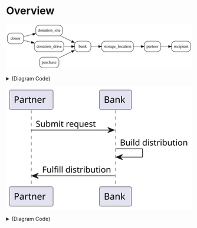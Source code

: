 # Overview

![Physical flow](./physical-flow.svg)
<details>
<summary>(Diagram Code)</summary>

```plantuml:physical-flow
digraph g {
  rankdir=LR
  node [
    shape=rectangle
    style="rounded"
  ]

  donor -> donation_site -> bank -> storage_location -> partner -> recipient
  donor -> donation_drive -> bank
  purchase -> bank
}
```
</details>


![Partner Request](./partner-request.svg)
<details>
<summary>(Diagram Code)</summary>

```plantuml:partner-request
participant Partner as partner
participant Bank as bank

partner -> bank: Submit request
bank -> bank: Build distribution
bank -> partner: Fulfill distribution
```
</details>
